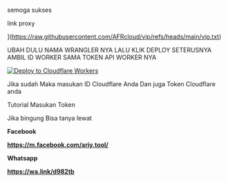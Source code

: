 semoga sukses

link proxy

](https://raw.githubusercontent.com/AFRcloud/vip/refs/heads/main/vip.txt)


UBAH DULU NAMA WRANGLER NYA 
LALU KLIK DEPLOY SETERUSNYA AMBIL ID WORKER SAMA TOKEN API WORKER NYA

   [![Deploy to Cloudflare Workers](https://deploy.workers.cloudflare.com/button)](https://deploy.workers.cloudflare.com/?url=https://github.com/Gendarxml/Gendarxml)

Jika sudah Maka masukan ID Cloudflare Anda
Dan juga Token Cloudflare anda

Tutorial Masukan Token

Jika bingung Bisa tanya lewat 

<b>Facebook

https://m.facebook.com/ariy.tool/

<b>Whatsapp

https://wa.link/d982tb




  
